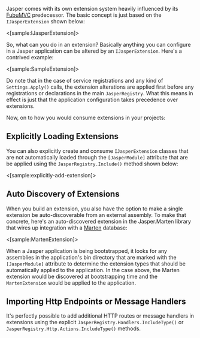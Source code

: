 <!--Title:Extensions-->

Jasper comes with its own extension system heavily influenced by its [FubuMVC](https://fubumvc.github.io/) predecessor. The basic concept is just based on the 
`IJasperExtension` shown below:

<[sample:IJasperExtension]>

So, what can you do in an extension? Basically anything you can configure in a Jasper application
can be altered by an `IJasperExtension`. Here's a contrived example:

<[sample:SampleExtension]>

Do note that in the case of service registrations and any kind of `Settings.Apply()` calls, the extension alterations are applied first before any registrations or declarations in the main
`JasperRegistry`. What this means in effect is just that the application configuration takes precedence over extensions.

Now, on to how you would consume extensions in your projects:

## Explicitly Loading Extensions

You can also explicitly create and consume `IJasperExtension` classes that are not automatically loaded through the `[JasperModule]` attribute that are be applied using the `JasperRegistry.Include()` method shown below:

<[sample:explicitly-add-extension]>

## Auto Discovery of Extensions

When you build an extension, you also have the option to make a single extension be auto-discoverable from an external assembly. To make that concrete, here's an auto-discovered
extension in the Jasper.Marten library that wires up integration with a [Marten](https://jasperfx.github.io/marten) database:

<[sample:MartenExtension]>

When a Jasper application is being bootstrapped, it looks for any assemblies in the application's bin directory that are marked with the `[JasperModule]` attribute to determine the extension types that should be automatically applied to the application. In the case above, the
Marten extension would be discovered at bootstrapping time and the `MartenExtension` would be
applied to the application. 

## Importing Http Endpoints or Message Handlers

It's perfectly possible to add additional HTTP routes or message handlers in extensions using the explicit `JasperRegistry.Handlers.IncludeType()` or `JasperRegistry.Http.Actions.IncludeType()` methods.



